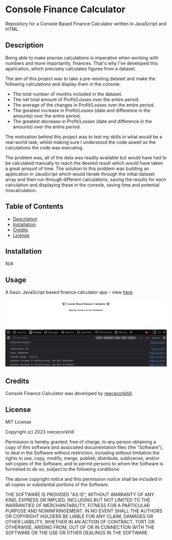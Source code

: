 # Console Finance Calculator
Repository for a Console Based Finance Calculator written in JavaScript and HTML.

## Description

Being able to make precise calculations is imperative when working with numbers and more importantly, finances. That's why I've developed this application, which precisely calculates figures from a dataset.

The aim of this project was to take a pre-existing dataset and make the following calculations and display them in the console:

- The total number of months included in the dataset.
- The net total amount of Profit/Losses over the entire period.
- The average of the changes in Profit/Losses over the entire period.
- The greatest increase in Profit/Losses (date and difference in the amounts) over the entire period.
- The greatest decrease in Profit/Losses (date and difference in the amounts) over the entire period.

The motivation behind this project was to test my skills in what would be a real-world task, whilst making sure I understood the code aswell as the calculations the code was executing.

The problem was, all of the data was readily available but would have had to be calculated manually to reach the desired result which would have taken a great amount of time. The solution to this problem was building an application in JavaScript which would iterate through the initial dataset array and then run through different calculations, saving the results for each calculation and displaying these in the console, saving time and potential miscalculation.

## Table of Contents

- [Description](#description)
- [Installation](#installation)
- [Credits](#credits)
- [License](#license)

## Installation

N/A

## Usage

A basic JavaScript based finance calculator app - view <a href="https://reececorkhill.github.io/Console-Finances/"> here</a>.

![Screenshot of finance calculator homepage.](images/Console-Finance.PNG)

## Credits

Console Finance Calculator was developed by <a href="https://github.com/reececorkhill">reececorkhill</a>.

## License

MIT License

Copyright (c) 2023 reececorkhill

Permission is hereby granted, free of charge, to any person obtaining a copy
of this software and associated documentation files (the "Software"), to deal
in the Software without restriction, including without limitation the rights
to use, copy, modify, merge, publish, distribute, sublicense, and/or sell
copies of the Software, and to permit persons to whom the Software is
furnished to do so, subject to the following conditions:

The above copyright notice and this permission notice shall be included in all
copies or substantial portions of the Software.

THE SOFTWARE IS PROVIDED "AS IS", WITHOUT WARRANTY OF ANY KIND, EXPRESS OR
IMPLIED, INCLUDING BUT NOT LIMITED TO THE WARRANTIES OF MERCHANTABILITY,
FITNESS FOR A PARTICULAR PURPOSE AND NONINFRINGEMENT. IN NO EVENT SHALL THE
AUTHORS OR COPYRIGHT HOLDERS BE LIABLE FOR ANY CLAIM, DAMAGES OR OTHER
LIABILITY, WHETHER IN AN ACTION OF CONTRACT, TORT OR OTHERWISE, ARISING FROM,
OUT OF OR IN CONNECTION WITH THE SOFTWARE OR THE USE OR OTHER DEALINGS IN THE
SOFTWARE.
